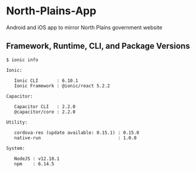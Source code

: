 # North-Plains-App
Android and iOS app to mirror North Plains government website

## Framework, Runtime, CLI, and Package Versions

```
$ ionic info

Ionic:

   Ionic CLI       : 6.10.1
   Ionic Framework : @ionic/react 5.2.2

Capacitor:

   Capacitor CLI   : 2.2.0
   @capacitor/core : 2.2.0

Utility:

   cordova-res (update available: 0.15.1) : 0.15.0
   native-run                             : 1.0.0

System:

   NodeJS : v12.18.1
   npm    : 6.14.5
```
